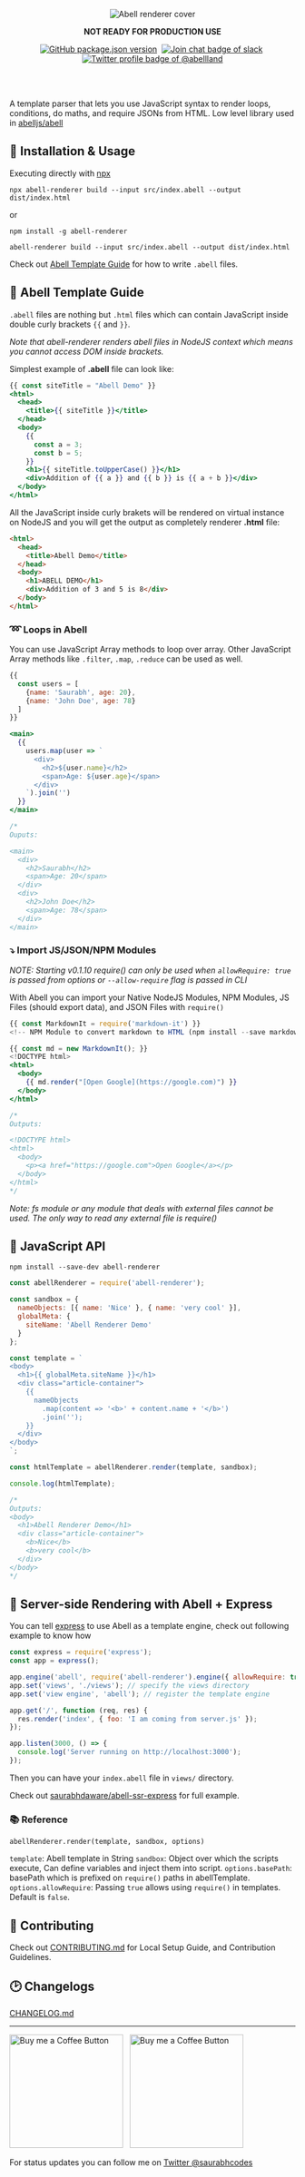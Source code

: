 <p align="center"><img alt="Abell renderer cover" src="https://res.cloudinary.com/saurabhdaware/image/upload/v1588856971/abell/abellrendererghhead.png"></p>

<p align="center"><b>NOT READY FOR PRODUCTION USE</b></p>

<p align="center">
<a href="https://npmjs.org/package/abell-renderer"><img alt="GitHub package.json version" src="https://img.shields.io/github/package-json/v/abelljs/abell-renderer/main?style=for-the-badge&labelColor=black&logo=npm&label=abell%20renderer&color=darkred"></a>&nbsp; <a href="https://join.slack.com/t/abellland/shared_invite/zt-ebklbe8h-FhRgHxNbuO_hvFDf~nZtGQ"><img alt="Join chat badge of slack" src="https://img.shields.io/badge/slack-join%20chat-4A154B?style=for-the-badge&logo=slack&logoColor=pink&labelColor=black"/></a>&nbsp; <a href="https://twitter.com/abellland"><img alt="Twitter profile badge of @abellland" src="https://img.shields.io/badge/follow-@AbellLand-1DA1F2?style=for-the-badge&logo=twitter&logoColor=1DA1F2&labelColor=black"/></a>

</p>

<br/><br/>

<p align="left">A template parser that lets you use JavaScript syntax to render loops, conditions, do maths, and require JSONs from HTML. Low level library used in <a href="https://github.com/abelljs/abell">abelljs/abell<a></p>

## 🚀 Installation & Usage

Executing directly with [npx](https://medium.com/@maybekatz/introducing-npx-an-npm-package-runner-55f7d4bd282b)

```shell
npx abell-renderer build --input src/index.abell --output dist/index.html
```

or

```shell
npm install -g abell-renderer
```

```shell
abell-renderer build --input src/index.abell --output dist/index.html
```

Check out [Abell Template Guide](#-abell-template-guide) for how to write `.abell` files.

## 📘 Abell Template Guide

`.abell` files are nothing but `.html` files which can contain JavaScript inside double curly brackets `{{` and `}}`.

_Note that abell-renderer renders abell files in NodeJS context which means you cannot access DOM inside brackets._

Simplest example of **.abell** file can look like:

```jsx
{{ const siteTitle = "Abell Demo" }}
<html>
  <head>
    <title>{{ siteTitle }}</title>
  </head>
  <body>
    {{
      const a = 3;
      const b = 5;
    }}
    <h1>{{ siteTitle.toUpperCase() }}</h1>
    <div>Addition of {{ a }} and {{ b }} is {{ a + b }}</div>
  </body>
</html>
```

All the JavaScript inside curly brakets will be rendered on virtual instance on NodeJS and you will get the output as completely renderer **.html** file:

```html
<html>
  <head>
    <title>Abell Demo</title>
  </head>
  <body>
    <h1>ABELL DEMO</h1>
    <div>Addition of 3 and 5 is 8</div>
  </body>
</html>
```

### ➿ Loops in Abell

You can use JavaScript Array methods to loop over array. Other JavaScript Array methods like `.filter`, `.map`, `.reduce` can be used as well.

```jsx
{{
  const users = [
    {name: 'Saurabh', age: 20},
    {name: 'John Doe', age: 78}
  ]
}}

<main>
  {{
    users.map(user => `
      <div>
        <h2>${user.name}</h2>
        <span>Age: ${user.age}</span>
      </div>
    `).join('')
  }}
</main>

/*
Ouputs:

<main>
  <div>
    <h2>Saurabh</h2>
    <span>Age: 20</span>
  </div>
  <div>
    <h2>John Doe</h2>
    <span>Age: 78</span>
  </div>
</main>

```

### ⤵️ Import JS/JSON/NPM Modules

_NOTE: Starting v0.1.10 require() can only be used when `allowRequire: true` is passed from options or `--allow-require` flag is passed in CLI_

With Abell you can import your Native NodeJS Modules, NPM Modules, JS Files (should export data), and JSON Files with `require()`

```jsx
{{ const MarkdownIt = require('markdown-it') }}
<!-- NPM Module to convert markdown to HTML (npm install --save markdown-it) -->

{{ const md = new MarkdownIt(); }}
<!DOCTYPE html>
<html>
  <body>
    {{ md.render("[Open Google](https://google.com)") }}
  </body>
</html>

/*
Outputs:

<!DOCTYPE html>
<html>
  <body>
    <p><a href="https://google.com">Open Google</a></p>
  </body>
</html>
*/
```

_Note: fs module or any module that deals with external files cannot be used. The only way to read any external file is require()_

## 💛 JavaScript API

```shell
npm install --save-dev abell-renderer
```

```js
const abellRenderer = require('abell-renderer');

const sandbox = {
  nameObjects: [{ name: 'Nice' }, { name: 'very cool' }],
  globalMeta: {
    siteName: 'Abell Renderer Demo'
  }
};

const template = `
<body>
  <h1>{{ globalMeta.siteName }}</h1>
  <div class="article-container">
    {{
      nameObjects
        .map(content => '<b>' + content.name + '</b>')
        .join('');
    }}
  </div>
</body>
`;

const htmlTemplate = abellRenderer.render(template, sandbox);

console.log(htmlTemplate);

/*
Outputs:
<body>
  <h1>Abell Renderer Demo</h1>
  <div class="article-container">
    <b>Nice</b>
    <b>very cool</b>
  </div>
</body>
*/
```

## 🤖 Server-side Rendering with Abell + Express

You can tell [express](https://expressjs.com/) to use Abell as a template engine, check out following example to know how

```js
const express = require('express');
const app = express();

app.engine('abell', require('abell-renderer').engine({ allowRequire: true }));
app.set('views', './views'); // specify the views directory
app.set('view engine', 'abell'); // register the template engine

app.get('/', function (req, res) {
  res.render('index', { foo: 'I am coming from server.js' });
});

app.listen(3000, () => {
  console.log('Server running on http://localhost:3000');
});
```

Then you can have your `index.abell` file in `views/` directory.

Check out [saurabhdaware/abell-ssr-express](https://github.com/saurabhdaware/abell-ssr-express) for full example.

### 📚 Reference

`abellRenderer.render(template, sandbox, options)`

`template`: Abell template in String
`sandbox`: Object over which the scripts execute, Can define variables and inject them into script.
`options.basePath`: basePath which is prefixed on `require()` paths in abellTemplate.
`options.allowRequire`: Passing `true` allows using `require()` in templates. Default is `false`.

## 🤗 Contributing

Check out [CONTRIBUTING.md](CONTRIBUTING.md) for Local Setup Guide, and Contribution Guidelines.

## 🕑 Changelogs

[CHANGELOG.md](CHANGELOG.md)

---

[<img alt="Buy me a Coffee Button" width=200 src="https://c5.patreon.com/external/logo/become_a_patron_button.png">](https://www.patreon.com/bePatron?u=31891872) &nbsp; [<img alt="Buy me a Coffee Button" width=200 src="https://cdn.buymeacoffee.com/buttons/default-yellow.png">](https://www.buymeacoffee.com/saurabhdaware)

For status updates you can follow me on [Twitter @saurabhcodes](https://twitter.com/saurabhcodes)
